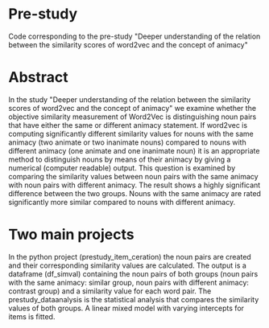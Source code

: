 # Pre-study
Code corresponding to the pre-study "Deeper understanding of the relation between the similarity scores of word2vec and the concept of animacy"

# Abstract
In the study "Deeper understanding of the relation between the similarity scores of word2vec and the concept of animacy" we examine whether the objective similarity measurement of Word2Vec is distinguishing noun pairs that have either the same or different animacy statement. If word2vec is computing significantly different similarity values for nouns with the same animacy (two animate or two inanimate nouns) compared to nouns with different animacy (one animate and one inanimate noun) it is an appropriate method to distinguish nouns by means of their animacy by giving a numerical (computer readable) output.
This question is examined by comparing the similarity values between noun pairs with the same animacy with noun pairs with different animacy.
The result shows a highly significant difference between the two groups. Nouns with the same animacy are rated significantly more similar compared to nouns with different animacy.

# Two main projects
In the python project (prestudy_item_ceration) the noun pairs are created and their corresponding similarity values are calculated. The output is a dataframe (df_simval) containing the noun pairs of both groups (noun pairs with the same animacy: similar group, noun pairs with different animacy: contrast group) and a similarity value for each word pair.
The prestudy_dataanalysis is the statistical analysis that compares the similarity values of both groups. A linear mixed model with varying intercepts for items is fitted.
